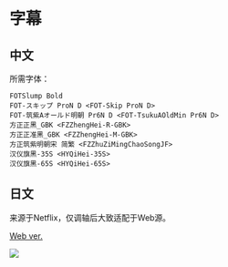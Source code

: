 # 字幕

## 中文

所需字体：
```
FOTSlump Bold
FOT-スキップ ProN D <FOT-Skip ProN D>
FOT-筑紫Aオールド明朝 Pr6N D <FOT-TsukuAOldMin Pr6N D>
方正正黑_GBK <FZZhengHei-R-GBK>
方正正准黑_GBK <FZZhengHei-M-GBK>
方正筑紫明朝宋 简繁 <FZZhuZiMingChaoSongJF>
汉仪旗黑-35S <HYQiHei-35S>
汉仪旗黑-65S <HYQiHei-65S>
```

## 日文

来源于Netflix，仅调轴后大致适配于Web源。

[Web ver.](https://github.com/Nekomoekissaten-SUB/Nekomoekissaten-Storage/raw/master/Runway_de_Waratte/Runway_de_Waratte_Web_JPN.7z)

![](https://nekomoe.pages.dev/images/2020-01/runway.png)